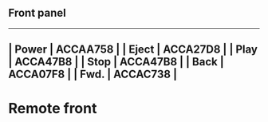 ## Front panel

--------------------
| Power | ACCAA758 |
| Eject | ACCA27D8 |
| Play  | ACCA47B8 |
| Stop  | ACCA47B8 |
| Back  | ACCA07F8 |
| Fwd.  | ACCAC738 |
--------------------

# Remote front

